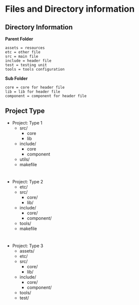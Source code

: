 # Files and Directory information
## Directory Information
<b>Parent Folder</b>
```
assets = resources
etc = other file
src = main file
include = header file
test = testing unit
tools = tools configuration

```

<b>Sub Folder</b>
```
core = core for header file
lib = lib for header file
component = component for header file
```

## Project Type
- Project: Type 1
  - src/
    - core
    - lib
  - include/
    - core
    - component
  - utils/
  - makefile
#
- Project: Type 2
  - etc/
  - src/
    - core/
    - lib/
  - include/
    - core/
    - component/
  - tools/
  - makefile
#
- Project: Type 3
  - assets/
  - etc/
  - src/
    - core/
    - lib/
  - include/
    - core/
    - component/
  - tools/
  - test/
